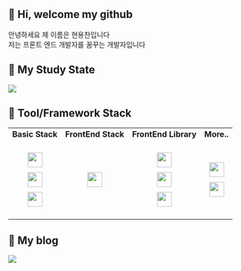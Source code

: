 ## 👋 Hi, welcome my github
안녕하세요 제 이름은 현용찬입니다 <br/>
저는 프론트 엔드 개발자를 꿈꾸는 개발자입니다

## 📖 My Study State
<img src="https://github-readme-stats.vercel.app/api/top-langs/?username=yongchane&hide=jupyter%20notebook&layout=compact" /> <br/>

## :wrench: Tool/Framework Stack
<table>
    <tr>
    <td align="center"><strong>Basic Stack</strong>
    <td align="center"><strong>FrontEnd Stack</strong>
       <td align="center"><strong>FrontEnd Library</strong></td>
       <td align="center"><strong>More..</strong></td>
    </td>
    </tr>
 
   <tr>
     <td align="center">
       

<img src="https://img.shields.io/badge/HTML5-E34F26?style=for-the-badge&logo=HTML5&logoColor=white" style="height: 30px; margin: 5px;"></br>
<img src="https://img.shields.io/badge/CSS3-1572B6?style=for-the-badge&logo=CSS3&logoColor=white" style="height: 30px; margin: 5px;"></br>
<img src="https://img.shields.io/badge/JavaScript-F7DF1E?style=for-the-badge&logo=JavaScript&logoColor=white" style="height: 30px; margin: 5px;"></br>
     </td>
     <td align="center">
<img src="https://img.shields.io/badge/React.js-61DAFB?style=for-the-badge&logo=React&logoColor=black" style="height: 30px; margin: 5px;">
     </td>
          <td align="center">
 <img src="https://img.shields.io/badge/SCSS-CC6699?style=for-the-badge&logo=SCSS&logoColor=white" style="height: 30px; margin: 5px;">
      <br>
      <img src="https://img.shields.io/badge/Redux-764ABC?style=for-the-badge&logo=Redux&logoColor=white" style="height: 30px; margin: 5px;"></br>
      <img src="https://img.shields.io/badge/Axios-5A29E4?style=for-the-badge&logo=Axios&logoColor=white" style="height: 30px; margin: 5px;">
     </td>
          <td align="center">
<img src="https://img.shields.io/badge/MySQL-4479A1?style=for-the-badge&logo=MySQL&logoColor=white" style="height: 30px; margin: 5px;">
      <br>
     <img src="https://img.shields.io/badge/Python-3776AB?style=for-the-badge&logo=Python&logoColor=white" style="height: 30px; margin: 5px;">
     </td>
   </tr>
   
      
</table>

## 📖 My blog
<a href="https://velog.io/@yongchan/posts">
  <img src="https://img.shields.io/badge/Velog-3DDC84?style=flat-square&logo=Blogger&logoColor=white"/>
</a>
<!--
**yongchane/yongchane** is a ✨ _special_ ✨ repository because its `README.md` (this file) appears on your GitHub profile.

Here are some ideas to get you started:


- 🔭 I’m currently working on ...
- 🌱 I’m currently learning ...
- 👯 I’m looking to collaborate on ...
- 🤔 I’m looking for help with ...
- 💬 Ask me about ...
- 📫 How to reach me: ...
- 😄 Pronouns: ...
- ⚡ Fun fact: ...
-->
